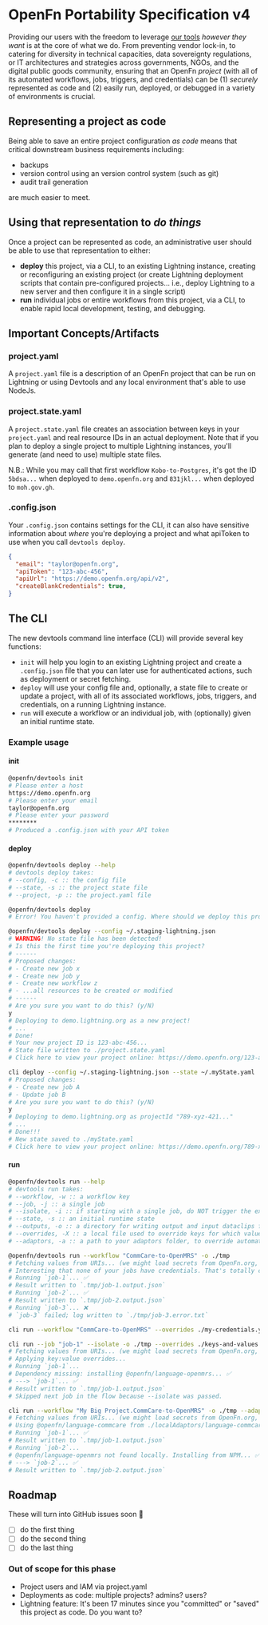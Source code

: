 # OpenFn Portability Specification v4

Providing our users with the freedom to leverage [our tools](link_to_toolkit)
_however they want_ is at the core of what we do. From preventing vendor
lock-in, to catering for diversity in technical capacities, data sovereignty
regulations, or IT architectures and strategies across governments, NGOs, and
the digital public goods community, ensuring that an OpenFn _project_ (with all
of its automated workflows, jobs, triggers, and credentials) can be (1)
_securely_ represented as code and (2) easily run, deployed, or debugged in a
variety of environments is crucial.

## Representing a project as code

Being able to save an entire project configuration _as code_ means that critical
downstream business requirements including:

- backups
- version control using an version control system (such as git)
- audit trail generation

are much easier to meet.

## Using that representation to _do things_

Once a project can be represented as code, an administrative user should be able
to use that representation to either:

- **deploy** this project, via a CLI, to an existing Lightning instance,
  creating or reconfiguring an existing project (or create Lightning deployment
  scripts that contain pre-configured projects... i.e., deploy Lightning to a
  new server and then configure it in a single script)
- **run** individual jobs or entire workflows from this project, via a CLI, to
  enable rapid local development, testing, and debugging.

## Important Concepts/Artifacts

### project.yaml

A `project.yaml` file is a description of an OpenFn project that can be run on
Lightning or using Devtools and any local environment that's able to use NodeJs.

### project.state.yaml

A `project.state.yaml` file creates an association between keys in your
`project.yaml` and real resource IDs in an actual deployment. Note that if you
plan to deploy a single project to multiple Lightning instances, you'll generate
(and need to use) multiple state files.

N.B.: While you may call that first workflow `Kobo-to-Postgres`, it's got the ID
`5bdsa...` when deployed to `demo.openfn.org` and `831jkl...` when deployed to
`moh.gov.gh`.

### .config.json

Your `.config.json` contains settings for the CLI,
it can also have sensitive information about _where_ you're
deploying a project and what apiToken to use when you call `devtools deploy`.

```json
{
  "email": "taylor@openfn.org",
  "apiToken": "123-abc-456",
  "apiUrl": "https://demo.openfn.org/api/v2",
  "createBlankCredentials": true,
}
```

## The CLI

The new devtools command line interface (CLI) will provide several key
functions:

- `init` will help you login to an existing Lightning project and create a
  `.config.json` file that you can later use for authenticated actions, such as
  deployment or secret fetching.
- `deploy` will use your config file and, optionally, a state file to create or
  update a project, with all of its associated workflows, jobs, triggers, and
  credentials, on a running Lightning instance.
- `run` will execute a workflow or an individual job, with (optionally) given an
  initial runtime state.

### Example usage

#### init

```sh
@openfn/devtools init
# Please enter a host
https://demo.openfn.org
# Please enter your email
taylor@openfn.org
# Please enter your password
********
# Produced a .config.json with your API token
```

#### deploy

```sh
@openfn/devtools deploy --help
# devtools deploy takes:
# --config, -c :: the config file
# --state, -s :: the project state file
# --project, -p :: the project.yaml file
```

```sh
@openfn/devtools deploy
# Error! You haven't provided a config. Where should we deploy this project?
```

```sh
@openfn/devtools deploy --config ~/.staging-lightning.json
# WARNING! No state file has been detected!
# Is this the first time you're deploying this project?
# ------
# Proposed changes:
# - Create new job x
# - Create new job y
# - Create new workflow z
# - ...all resources to be created or modified
# ------
# Are you sure you want to do this? (y/N)
y
# Deploying to demo.lightning.org as a new project!
# ...
# Done!
# Your new project ID is 123-abc-456...
# State file written to ./project.state.yaml
# Click here to view your project online: https://demo.openfn.org/123-abc-456...
```

```sh
cli deploy --config ~/.staging-lightning.json --state ~/.myState.yaml
# Proposed changes:
# - Create new job A
# - Update job B
# Are you sure you want to do this? (y/N)
y
# Deploying to demo.lightning.org as projectId "789-xyz-421..."
# ...
# Done!!!
# New state saved to ./myState.yaml
# Click here to view your project online: https://demo.openfn.org/789-xyz-421...
```

#### run

```sh
@openfn/devtools run --help
# devtools run takes:
# --workflow, -w :: a workflow key
# --job, -j :: a single job
# --isolate, -i :: if starting with a single job, do NOT trigger the execution of the next job in the workflow
# --state, -s :: an initial runtime state
# --outputs, -o :: a directory for writing output and input dataclips for runs
# --overrides, -X :: a local file used to override keys for which values may not be present (e.g., secrets in credentials which are not present locally and cannot be loaded via URI.)
# --adaptors, -a :: a path to your adaptors folder, to override automatic NPM installs for adaptors
```

```sh
@openfn/devtools run --workflow "CommCare-to-OpenMRS" -o ./tmp
# Fetching values from URIs... (we might load secrets from OpenFn.org, or job expressions from other files on your system)
# Interesting that none of your jobs have credentials. That's totally cool, just unusual.
# Running `job-1`... ✅
# Result written to `.tmp/job-1.output.json`
# Running `job-2`... ✅
# Result written to `.tmp/job-2.output.json`
# Running `job-3`... ❌
# `job-3` failed; log written to `./tmp/job-3.error.txt`
```

```sh
cli run --workflow "CommCare-to-OpenMRS" --overrides ./my-credentials.yaml
```

```sh
cli run --job "job-1" --isolate -o ./tmp --overrides ./keys-and-values.yaml
# Fetching values from URIs... (we might load secrets from OpenFn.org, or job expressions from other files on your system)
# Applying key:value overrides...
# Running `job-1`...
# Dependency missing: installing @openfn/language-openmrs... ✅
# ---> `job-1`... ✅
# Result written to `.tmp/job-1.output.json`
# Skipped next job in the flow because --isolate was passed.
```

```sh
cli run --workflow "My Big Project.CommCare-to-OpenMRS" -o ./tmp --adaptors ./localAdaptors
# Fetching values from URIs... (we might load secrets from OpenFn.org, or job expressions from other files on your system)
# Using @openfn/language-commcare from ./localAdaptors/language-commcare
# Running `job-1`... ✅
# Result written to `.tmp/job-1.output.json`
# Running `job-2`...
# @openfn/language-openmrs not found locally. Installing from NPM... ✅
# ---> `job-2`... ✅
# Result written to `.tmp/job-2.output.json`
```

## Roadmap

These will turn into GitHub issues soon 🙏

- [ ] do the first thing
- [ ] do the second thing
- [ ] do the last thing

### Out of scope for this phase

- Project users and IAM via project.yaml
- Deployments as code: multiple projects? admins? users?
- Lightning feature: It's been 17 minutes since you "committed" or "saved" this
  project as code. Do you want to?
